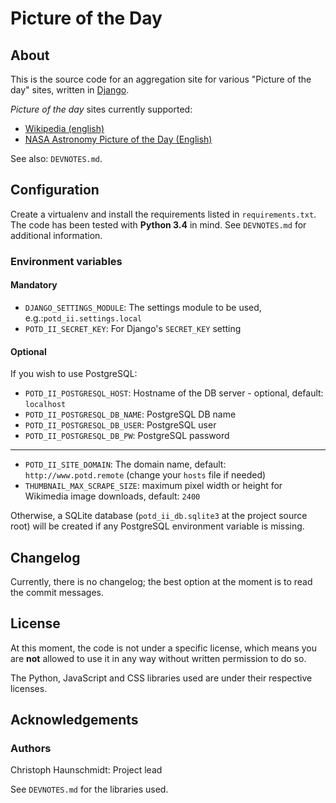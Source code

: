 Picture of the Day
==================

## About


This is the source code for an aggregation site for various "Picture of the day" sites, written in [Django](https://www.djangoproject.com/).

_Picture of the day_ sites currently supported:

* [Wikipedia (english)](https://en.wikipedia.org/)
* [NASA Astronomy Picture of the Day (English)](https://apod.nasa.gov/)

See also: `DEVNOTES.md`.

## Configuration

Create a virtualenv and install the requirements listed in `requirements.txt`. The code has been tested with **Python 3.4** in mind.
See `DEVNOTES.md` for additional information.


### Environment variables

#### Mandatory

* `DJANGO_SETTINGS_MODULE`: The settings module to be used, e.g.:`potd_ii.settings.local`
* `POTD_II_SECRET_KEY`: For Django's `SECRET_KEY` setting

#### Optional

If you wish to use PostgreSQL:

* `POTD_II_POSTGRESQL_HOST`: Hostname of the DB server - optional, default: `localhost`
* `POTD_II_POSTGRESQL_DB_NAME`: PostgreSQL DB name
* `POTD_II_POSTGRESQL_DB_USER`: PostgreSQL user
* `POTD_II_POSTGRESQL_DB_PW`: PostgreSQL password

---

* `POTD_II_SITE_DOMAIN`: The domain name, default: `http://www.potd.remote` (change your `hosts` file if needed)
* `THUMBNAIL_MAX_SCRAPE_SIZE`: maximum pixel width or height for Wikimedia image downloads, default: `2400`

Otherwise, a SQLite database (`potd_ii_db.sqlite3` at the project source root) will be created if any PostgreSQL environment variable is missing.

## Changelog

Currently, there is no changelog; the best option at the moment is to read the commit messages.

## License

At this moment, the code is not under a specific license, which means you are **not** allowed to use it
in any way without written permission to do so.

The Python, JavaScript and CSS libraries used are under their respective licenses.

## Acknowledgements

### Authors

Christoph Haunschmidt: Project lead

See `DEVNOTES.md` for the libraries used.
